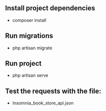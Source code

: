 ## Install project dependencies
- composer install

## Run migrations
- php artisan migrate

## Run project
- php artisan serve

## Test the requests with the file:
- Insomnia_book_store_api.json